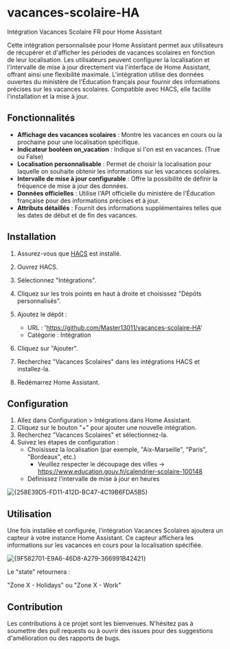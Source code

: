 # vacances-scolaire-HA
Intégration Vacances Scolaire FR pour Home Assistant

Cette intégration personnalisée pour Home Assistant permet aux utilisateurs de récupérer et d'afficher les périodes de vacances scolaires en fonction de leur localisation. Les utilisateurs peuvent configurer la localisation et l'intervalle de mise à jour directement via l'interface de Home Assistant, offrant ainsi une flexibilité maximale. L'intégration utilise des données ouvertes du ministère de l'Éducation français pour fournir des informations précises sur les vacances scolaires. Compatible avec HACS, elle facilite l'installation et la mise à jour.

## Fonctionnalités

- **Affichage des vacances scolaires** : Montre les vacances en cours ou la prochaine pour une localisation spécifique.
- **Indicateur booléen on_vacation** : Indique si l'on est en vacances. (True ou False)
- **Localisation personnalisable** : Permet de choisir la localisation pour laquelle on souhaite obtenir les informations sur les vacances scolaires.
- **Intervalle de mise à jour configurable** : Offre la possibilité de définir la fréquence de mise à jour des données.
- **Données officielles** : Utilise l'API officielle du ministère de l'Éducation française pour des informations précises et à jour.
- **Attributs détaillés** : Fournit des informations supplémentaires telles que les dates de début et de fin des vacances.

## Installation

1. Assurez-vous que [HACS](https://hacs.xyz) est installé.

2. Ouvrez HACS.

3. Sélectionnez "Intégrations".

4. Cliquez sur les trois points en haut à droite et choisissez "Dépôts personnalisés".

5. Ajoutez le dépôt :
   - URL : 'https://github.com/Master13011/vacances-scolaire-HA'
   - Catégorie : Intégration

6. Cliquez sur "Ajouter".

7. Recherchez "Vacances Scolaires" dans les intégrations HACS et installez-la.

8. Redémarrez Home Assistant.

## Configuration

1. Allez dans Configuration > Intégrations dans Home Assistant.
2. Cliquez sur le bouton "+" pour ajouter une nouvelle intégration.
3. Recherchez "Vacances Scolaires" et sélectionnez-la.
4. Suivez les étapes de configuration :
   - Choisissez la localisation (par exemple, "Aix-Marseille", "Paris", "Bordeaux", etc.)
        - Veuillez respecter le découpage des villes -> https://www.education.gouv.fr/calendrier-scolaire-100148
   - Définissez l'intervalle de mise à jour en heures

![{258E39D5-FD11-412D-BC47-4C19B6FDA5B5}](https://github.com/user-attachments/assets/3b7d0038-141d-431a-b7c7-e056ff1b0815)


## Utilisation

Une fois installée et configurée, l'intégration Vacances Scolaires ajoutera un capteur à votre instance Home Assistant. Ce capteur affichera les informations sur les vacances en cours pour la localisation spécifiée.

![{9F582701-E9A6-46D8-A279-366991B42421}](https://github.com/user-attachments/assets/7ac53c4f-eb2e-4838-9b74-287c2ae64a54)

Le "state" retournera :

"Zone X - Holidays" ou "Zone X - Work"

## Contribution

Les contributions à ce projet sont les bienvenues. N'hésitez pas à soumettre des pull requests ou à ouvrir des issues pour des suggestions d'amélioration ou des rapports de bugs.
